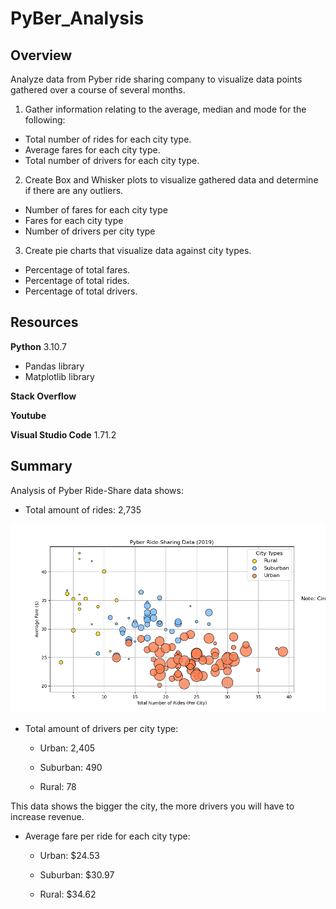# PyBer_Analysis

## Overview
Analyze data from Pyber ride sharing company to visualize data points gathered over a course of several months.
1. Gather information relating to the average, median and mode for the following:
* Total number of rides for each city type.
* Average fares for each city type.
* Total number of drivers for each city type.

2. Create Box and Whisker plots to visualize gathered data and determine if there are any outliers.
* Number of fares for each city type
* Fares for each city type
* Number of drivers per city type

3. Create pie charts that visualize data against city types.
* Percentage of total fares.
* Percentage of total rides.
* Percentage of total drivers.

## Resources
**Python** 3.10.7
* Pandas library
* Matplotlib library

**Stack Overflow**

**Youtube**

**Visual Studio Code** 1.71.2

## Summary
Analysis of Pyber Ride-Share data shows:
* Total amount of rides: 2,735

![Total Amount of Drivers per City Type](https://github.com/JGarza4903/PyBer_Analysis/blob/main/Analysis/Fig1.png)
* Total amount of drivers per city type: 

  * Urban: 2,405
  
  * Suburban: 490
  
  * Rural: 78


This data shows the bigger the city, the more drivers you will have to increase revenue.

* Average fare per ride for each city type:
  
  * Urban: $24.53

  * Suburban: $30.97

  * Rural: $34.62
